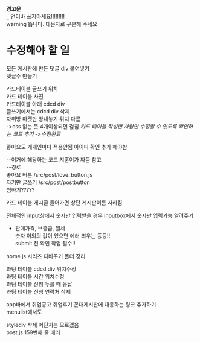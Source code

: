**경고문**  
`_` 언더바 쓰지마세요!!!!!!!!!  
warning 뜹니다. 대문자로 구분해 주세요

# 수정해야 할 일

모든 게시판에 만든 댓글 div 붙여넣기  
댓글수 만들기

카드테이블 글쓰기 위치  
카드 테이블 사진  
카드테이블 아래 cdcd div  
글쓰기에서는 cdcd div 삭제  
자취방 마켓만 방내놓기 위치 다름  
->css 없는 듯 4개이상되면 곂침
*카드 테이블 작성한 사람만 수정할 수 있도록 확인하는 코드 추가 ->수정완료*  

좋아요도 개개인마다 적용안됨 아이디 확인 추가 해야함

--이거에 해당하는 코드 지훈이가 짜둠 참고  
--경로  
좋아요 버튼 /src/post/love_button.js  
자기만 글쓰기 /src/post/postbutton  
찜하기?????

카드 테이블 게시글 들어가면 상단 게시판이름 사라짐  


전체적인 input창에서 숫자만 입력받을 경우 inputbox에서 숫자만 입력가능 알려주기

- 판매가격, 보증금, 월세  
  숫자 이외의 값이 있으면 에러 띄우는 등등!!  
  submit 전 확인 작업 필수!!
  
home.js 시리즈 다바꾸기
폴더 정리

과팅 테이블 cdcd div 위치수정  
과팅 테이블 시간 위치수정  
과팅 테이블 신청 누를 때 응답  
과팅 테이블 신청 연락처 삭제  



app바에서 취업공고 취업후기 꼰대게시판에 대응하는 링크 추가하기  
menulist에서도

stylediv 삭제 어딘지는 모르겠음  
post.js 159번째 줄 에러
